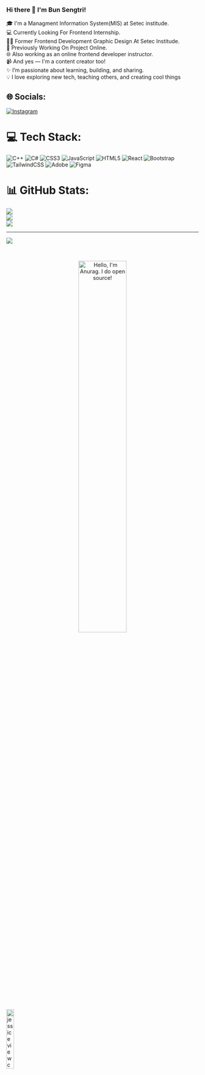 ### Hi there 👋 I'm Bun Sengtri!
🎓 I'm a Managment Information System(MIS) at Setec institude. <br />
💻 Currently Looking For Frontend Internship. <br />
🧑‍🏫 Former Frontend Development Graphic Design At Setec Institude.<br />
💼 Previously Working On Project Online.<br />
🌐 Also working as an online frontend developer instructor.<br />
📹 And yes — I'm a content creator too!
<br />
✨ I’m passionate about learning, building, and sharing.<br />
💡 I love exploring new tech, teaching others, and creating cool things
<br />


## 🌐 Socials:
[![Instagram](https://img.shields.io/badge/Instagram-%23E4405F.svg?logo=Instagram&logoColor=white)](https://instagram.com/https://www.instagram.com/extra_s4ngtr1/) 

# 💻 Tech Stack:
![C++](https://img.shields.io/badge/c++-%2300599C.svg?style=for-the-badge&logo=c%2B%2B&logoColor=white) ![C#](https://img.shields.io/badge/c%23-%23239120.svg?style=for-the-badge&logo=csharp&logoColor=white) ![CSS3](https://img.shields.io/badge/css3-%231572B6.svg?style=for-the-badge&logo=css3&logoColor=white) ![JavaScript](https://img.shields.io/badge/javascript-%23323330.svg?style=for-the-badge&logo=javascript&logoColor=%23F7DF1E) ![HTML5](https://img.shields.io/badge/html5-%23E34F26.svg?style=for-the-badge&logo=html5&logoColor=white) ![React](https://img.shields.io/badge/react-%2320232a.svg?style=for-the-badge&logo=react&logoColor=%2361DAFB) ![Bootstrap](https://img.shields.io/badge/bootstrap-%238511FA.svg?style=for-the-badge&logo=bootstrap&logoColor=white) ![TailwindCSS](https://img.shields.io/badge/tailwindcss-%2338B2AC.svg?style=for-the-badge&logo=tailwind-css&logoColor=white) ![Adobe](https://img.shields.io/badge/adobe-%23FF0000.svg?style=for-the-badge&logo=adobe&logoColor=white) ![Figma](https://img.shields.io/badge/figma-%23F24E1E.svg?style=for-the-badge&logo=figma&logoColor=white)
# 📊 GitHub Stats:
![](https://github-readme-stats.vercel.app/api?username=sengtri457&theme=tokyonight&hide_border=false&include_all_commits=false&count_private=false)<br/>
![](https://nirzak-streak-stats.vercel.app/?user=sengtri457&theme=tokyonight&hide_border=false)<br/>
![](https://github-readme-stats.vercel.app/api/top-langs/?username=sengtri457&theme=tokyonight&hide_border=false&include_all_commits=false&count_private=false&layout=compact)

---
[![](https://visitcount.itsvg.in/api?id=sengtri457&icon=0&color=0)](https://visitcount.itsvg.in)


<br />
<p align="center"><a href="https://github.com/JessicaaSun" target="_blank"><img width="50%" alt="Hello, I'm Anurag. I do open source!" src="https://i.pinimg.com/originals/5f/93/49/5f934966a1d20bae1909c9ef2278bd4c.gif" /></a></p>


<img alt="jessice view count" width="20%" src="https://komarev.com/ghpvc/?username=JessicaaSun&color=ff69b4&style=for-the-badge" />
<br/>

